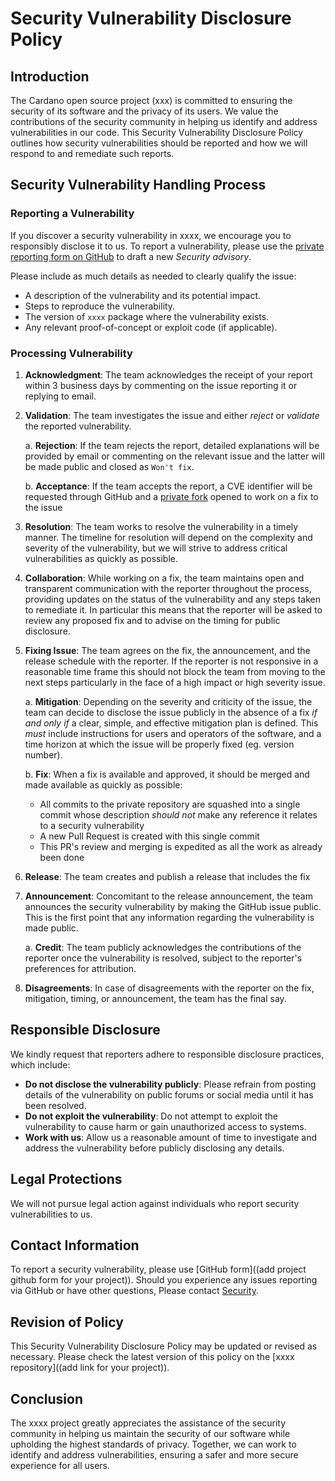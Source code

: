 # Security Vulnerability Disclosure Policy

## Introduction

The Cardano open source project (xxx) is committed to ensuring the security of
its software and the privacy of its users. We value the contributions
of the security community in helping us identify and address
vulnerabilities in our code. This Security Vulnerability Disclosure
Policy outlines how security vulnerabilities should be reported and
how we will respond to and remediate such reports.

## Security Vulnerability Handling Process

### Reporting a Vulnerability

If you discover a security vulnerability in xxxx, we encourage you to
responsibly disclose it to us. To report a vulnerability, please use
the [private reporting form on
GitHub](https://github.com/input-output-hk/mithril/security/advisories/new)
to draft a new _Security advisory_.

Please include as much details as needed to clearly qualify the issue:

- A description of the vulnerability and its potential impact.
- Steps to reproduce the vulnerability.
- The version of `xxxx` package where the vulnerability exists.
- Any relevant proof-of-concept or exploit code (if applicable).

### Processing Vulnerability

1. **Acknowledgment**: The team acknowledges the receipt of your report
   within 3 business days by commenting on the issue reporting it or replying to email.

2. **Validation**: The team investigates the issue and either _reject_ or _validate_ the
   reported vulnerability.

   a. **Rejection**: If the team rejects the report, detailed explanations will be provided by email or commenting on the relevant issue and the latter will be made public and closed as `Won't fix`.

   b. **Acceptance**: If the team accepts the report, a CVE identifier will be requested through GitHub and a [private fork](https://docs.github.com/en/code-security/security-advisories/working-with-repository-security-advisories/collaborating-in-a-temporary-private-fork-to-resolve-a-repository-security-vulnerability) opened to work on a fix to the issue

3. **Resolution**: The team works to resolve the vulnerability in a
   timely manner. The timeline for resolution will depend on the
   complexity and severity of the vulnerability, but we will strive to
   address critical vulnerabilities as quickly as possible.

4. **Collaboration**: While working on a fix, the team maintains open and transparent
   communication with the reporter throughout the process, providing
   updates on the status of the vulnerability and any steps taken to
   remediate it. In particular this means that the reporter will be asked to review any proposed fix and to advise on the timing for public disclosure.

5. **Fixing Issue**: The team agrees on the fix, the announcement, and the release schedule with the reporter. If the reporter is not responsive in a reasonable time frame this should not block the team from moving to the next steps particularly in the face of a high impact or high severity issue.

   a. **Mitigation**: Depending on the severity and criticity of the issue, the team can decide to disclose the issue publicly in the absence of a fix _if and only if_ a clear, simple, and effective mitigation plan is defined. This _must_ include instructions for users and operators of the software, and a time horizon at which the issue will be properly fixed (eg. version number).

   b. **Fix**: When a fix is available and approved, it should be merged and made available as quickly as possible:

   - All commits to the private repository are squashed into a single commit whose description _should not_ make any reference it relates to a security vulnerability
   - A new Pull Request is created with this single commit
   - This PR's review and merging is expedited as all the work as already been done

6. **Release**: The team creates and publish a release that includes the fix

7. **Announcement**: Concomitant to the release announcement, the team announces the security vulnerability by making the GitHub issue public. This is the first point that any information regarding the vulnerability is made public.

   a. **Credit**: The team publicly acknowledges the contributions of the
   reporter once the vulnerability is resolved, subject to the
   reporter's preferences for attribution.

8. **Disagreements**: In case of disagreements with the reporter on the fix, mitigation, timing, or announcement, the team has the final say.

## Responsible Disclosure

We kindly request that reporters adhere to responsible disclosure
practices, which include:

- **Do not disclose the vulnerability publicly**: Please refrain from
  posting details of the vulnerability on public forums or social
  media until it has been resolved.
- **Do not exploit the vulnerability**: Do not attempt to exploit the
  vulnerability to cause harm or gain unauthorized access to systems.
- **Work with us**: Allow us a reasonable amount of time to
  investigate and address the vulnerability before publicly disclosing
  any details.

## Legal Protections

We will not pursue legal action against individuals who
report security vulnerabilities to us.

## Contact Information

To report a security vulnerability, please use [GitHub
form]((add project github form for your project)). Should you experience any issues reporting via GitHub or have other questions, Please contact [Security](security@intersectmbo.org).

## Revision of Policy

This Security Vulnerability Disclosure Policy may be updated or
revised as necessary. Please check the latest version of this policy
on the [xxxx repository]((add link for your project)).

## Conclusion

The xxxx project greatly appreciates the assistance of the security
community in helping us maintain the security of our software while
upholding the highest standards of privacy. Together, we can work to
identify and address vulnerabilities, ensuring a safer and more secure
experience for all users.


